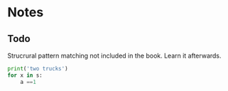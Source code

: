 # Notes

## Todo

Strucrural pattern matching not included in the book. Learn it afterwards.

```python
print('two trucks')
for x in s:
    a ==1
```
